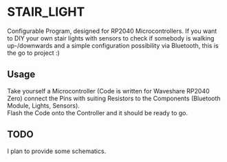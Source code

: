 # STAIR_LIGHT
Configurable Program, designed for RP2040 Microcontrollers. If you want to DIY your own stair lights with sensors to check if somebody is walking up-/downwards and a simple configuration possibility via Bluetooth, this is the go to project :)

## Usage
Take yourself a Microcontroller (Code is written for Waveshare RP2040 Zero) connect the Pins with suiting Resistors to the Components (Bluetooth Module, Lights, Sensors).  
Flash the Code onto the Controller and it should be ready to go.

## TODO
I plan to provide some schematics.
